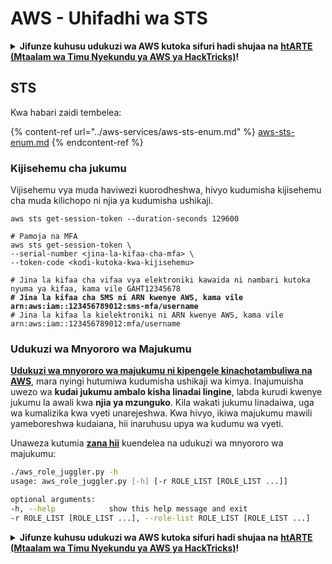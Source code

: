 # AWS - Uhifadhi wa STS

<details>

<summary><strong>Jifunze kuhusu udukuzi wa AWS kutoka sifuri hadi shujaa na</strong> <a href="https://training.hacktricks.xyz/courses/arte"><strong>htARTE (Mtaalam wa Timu Nyekundu ya AWS ya HackTricks)</strong></a><strong>!</strong></summary>

Njia nyingine za kusaidia HackTricks:

* Ikiwa unataka kuona **kampuni yako ikitangazwa kwenye HackTricks** au **kupakua HackTricks kwa PDF** Angalia [**MIPANGO YA KUJIUNGA**](https://github.com/sponsors/carlospolop)!
* Pata [**bidhaa rasmi za PEASS & HackTricks**](https://peass.creator-spring.com)
* Gundua [**Familia ya PEASS**](https://opensea.io/collection/the-peass-family), mkusanyiko wetu wa [**NFTs**](https://opensea.io/collection/the-peass-family) ya kipekee
* **Jiunge na** 💬 [**Kikundi cha Discord**](https://discord.gg/hRep4RUj7f) au [**kikundi cha telegram**](https://t.me/peass) au **tufuate** kwenye **Twitter** 🐦 [**@hacktricks_live**](https://twitter.com/hacktricks_live)**.**
* **Shiriki mbinu zako za udukuzi kwa kuwasilisha PRs kwa** [**HackTricks**](https://github.com/carlospolop/hacktricks) na [**HackTricks Cloud**](https://github.com/carlospolop/hacktricks-cloud) repos za github.

</details>

## STS

Kwa habari zaidi tembelea:

{% content-ref url="../aws-services/aws-sts-enum.md" %}
[aws-sts-enum.md](../aws-services/aws-sts-enum.md)
{% endcontent-ref %}

### Kijisehemu cha jukumu

Vijisehemu vya muda haviwezi kuorodheshwa, hivyo kudumisha kijisehemu cha muda kilichopo ni njia ya kudumisha ushikaji.

<pre class="language-bash"><code class="lang-bash">aws sts get-session-token --duration-seconds 129600

# Pamoja na MFA
aws sts get-session-token \
--serial-number &#x3C;jina-la-kifaa-cha-mfa> \
--token-code &#x3C;kodi-kutoka-kwa-kijisehemu>

# Jina la kifaa cha vifaa vya elektroniki kawaida ni nambari kutoka nyuma ya kifaa, kama vile GAHT12345678
<strong># Jina la kifaa cha SMS ni ARN kwenye AWS, kama vile arn:aws:iam::123456789012:sms-mfa/username
</strong># Jina la kifaa la kielektroniki ni ARN kwenye AWS, kama vile arn:aws:iam::123456789012:mfa/username
</code></pre>

### Udukuzi wa Mnyororo wa Majukumu

[**Udukuzi wa mnyororo wa majukumu ni kipengele kinachotambuliwa na AWS**](https://docs.aws.amazon.com/IAM/latest/UserGuide/id\_roles\_terms-and-concepts.html#Role%20chaining), mara nyingi hutumiwa kudumisha ushikaji wa kimya. Inajumuisha uwezo wa **kudai jukumu ambalo kisha linadai lingine**, labda kurudi kwenye jukumu la awali kwa **njia ya mzunguko**. Kila wakati jukumu linadaiwa, uga wa kumalizika kwa vyeti unarejeshwa. Kwa hivyo, ikiwa majukumu mawili yameboreshwa kudaiana, hii inaruhusu upya wa kudumu wa vyeti.

Unaweza kutumia [**zana hii**](https://github.com/hotnops/AWSRoleJuggler/) kuendelea na udukuzi wa mnyororo wa majukumu:
```bash
./aws_role_juggler.py -h
usage: aws_role_juggler.py [-h] [-r ROLE_LIST [ROLE_LIST ...]]

optional arguments:
-h, --help            show this help message and exit
-r ROLE_LIST [ROLE_LIST ...], --role-list ROLE_LIST [ROLE_LIST ...]
```
<details>

<summary><strong>Jifunze kuhusu udukuzi wa AWS kutoka sifuri hadi shujaa na</strong> <a href="https://training.hacktricks.xyz/courses/arte"><strong>htARTE (Mtaalam wa Timu Nyekundu ya AWS ya HackTricks)</strong></a><strong>!</strong></summary>

Njia nyingine za kusaidia HackTricks:

* Ikiwa unataka kuona **kampuni yako ikionekana kwenye HackTricks** au **kupakua HackTricks kwa PDF** Angalia [**MIPANGO YA KUJIUNGA**](https://github.com/sponsors/carlospolop)!
* Pata [**bidhaa rasmi za PEASS & HackTricks**](https://peass.creator-spring.com)
* Gundua [**Familia ya PEASS**](https://opensea.io/collection/the-peass-family), mkusanyiko wetu wa [**NFTs**](https://opensea.io/collection/the-peass-family) ya kipekee
* **Jiunge na** 💬 [**Kikundi cha Discord**](https://discord.gg/hRep4RUj7f) au kikundi cha [**telegram**](https://t.me/peass) au **tufuate** kwenye **Twitter** 🐦 [**@hacktricks_live**](https://twitter.com/hacktricks_live)**.**
* **Shiriki mbinu zako za udukuzi kwa kuwasilisha PRs kwa** [**HackTricks**](https://github.com/carlospolop/hacktricks) na [**HackTricks Cloud**](https://github.com/carlospolop/hacktricks-cloud) repos za github.

</details>

